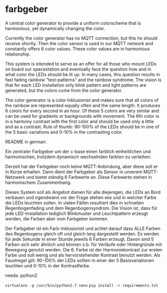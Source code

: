 # farbgeber

A central color generator to provide a uniform colorscheme that is harmonious, yet dynamically changing the color.

Currently the color generator has no MQTT connection, but this he should receive shortly. Then the color sensor is used in our MQTT network and constantly offers 6 color values. These color values are in harmonious relationship.

This system is intended to serve as an offer for all those who mount LEDs on board our spacestation and eventually face the question how and in what color the LEDs should be lit up. In many cases, this question results in fast fading rainbow "test-patterns" and the rainbow syndrome. The vision is that for each LED installation only blink pattern and light patterns are generated, but the colors come from the color generator.

The color generator is a color Inklusionist and makes sure that all colors of the rainbow are represented equally often and the same length. It produces 6 colors for every second in an hour. Of these 5 colors are very similar and can be used for gradients or backgrounds with movement. The 6th color is in a harmony contrast with the first color and should be used only a little and as a contrast. Rule of thumb: 90-100% of the LEDs should be in one of the 5 basic variations and 0-10% in the contrasting color.

README in german:

Ein zentraler Farbgeber um der c-base einen farblich einheitlichen und harmonischen, trotzdem dynamisch wechselnden farbton zu verleihen.

Derzeit hat der Farbgeber noch keine MQTT-Anbindung, aber diese soll er in Kürze erhalten. Dann dient der Farbgeber als Sensor in unserem MQTT-Netzwerk und bietet ständig 6 Farbwerte an. Diese Farbwerte stehen in harmonischem Zusammenhang.

Dieses System soll als Angebot dienen für alle diejenigen, die LEDs an Bord verbauen und irgendwann vor der Frage stehen wie und in welcher Farbe die LEDs leuchten sollen. In vielen Fällen resultiert dies in schnellen Regenbogenfading und dem Regenbogensyndrom. Die Vision ist, dass für jede LED-Installation lediglich Blinkmuster und Leuchtpattern erzeugt werden, die Farben aber vom Farbgeber kommen.

Der Farbgeber ist ein Farb-Inklusionist und achtet darauf dass ALLE Farben des Regenbogens gleich oft und gleich lang dargestellt werden. Es werden für jede Sekunde in einer Stunde jeweils 6 Farben erzeugt. Davon sind 5 Farben sich sehr ähnlich und können z.b. für Verläufe oder Hintergründe mit Bewegung genutzt werden. Die 6. Farbe ist der Harmoniekontrast zur ersten Farbe und soll wenig und als hervorstehender Kontrast benutzt werden. Als Faustregel gilt: 90-100% der LEDs sollten in einer der 5 Basisvariationen leuchten und 0-10% in der Kontrastfarbe.


needs: python2

```virtualenv -p /usr/bin/python2.7 venv```
```pip install -r requirements.txt```

